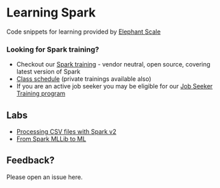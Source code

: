 # Learning Spark
Code snippets for learning provided by [Elephant Scale](http://elephantscale.com)

### Looking for Spark training?
* Checkout our [Spark training](http://elephantscale.com/training/) - vendor neutral, open source, covering latest version of Spark
* [Class schedule](http://elephantscale.com/training/schedule/) (private trainings available also)
* If you are an active job seeker you may be eligible for our [Job Seeker Training program](http://elephantscale.com/training/jobseeker/)


## Labs
* [Processing CSV files with Spark v2](processing-csv-files-with-spark2.md)
* [From Spark MLLib to ML](from-mllib-to-ml.ipynb)


## Feedback?
Please open an issue here.
